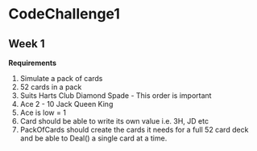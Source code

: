 # CodeChallenge1


## Week 1
**Requirements**
   1. Simulate a pack of cards
   2. 52 cards in a pack
   3. Suits Harts Club Diamond Spade - This order is important
   4. Ace 2 - 10 Jack Queen King
   5. Ace is low = 1
   6. Card should be able to write its own value i.e. 3H, JD etc
   7. PackOfCards should create the cards it needs for a full 52 card deck and be able to Deal() a single card at a time.